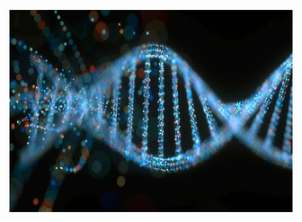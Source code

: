 <p align="center">
  <img src="https://github.com/skilldeliver/skilldeliver/blob/master/dna_banner.jpg" width="1040" height="360">
</p>